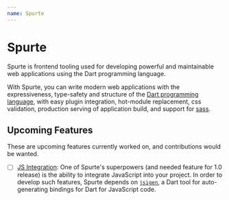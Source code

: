 ```yaml
---
name: Spurte
---
```

# Spurte

Spurte is frontend tooling used for developing powerful and maintainable web applications using the Dart programming language.

With Spurte, you can write modern web applications with the expressiveness, type-safety and structure of the [Dart programming language](https://dart.dev), with easy plugin integration, hot-module replacement, css validation,  production serving of application build, and support for [sass](https://sass-lang.com/dart-sass/).

## Upcoming Features
These are upcoming features currently worked on, and contributions would be wanted.
- [ ] [JS Integration](https://github.com/nikeokoronkwo/jsigen): One of Spurte's superpowers (and needed feature for 1.0 release) is the ability to integrate JavaScript into your project. In order to develop such features, Spurte depends on [`jsigen`](https://github.com/nikeokoronkwo/jsigen), a Dart tool for auto-generating bindings for Dart for JavaScript code. 
